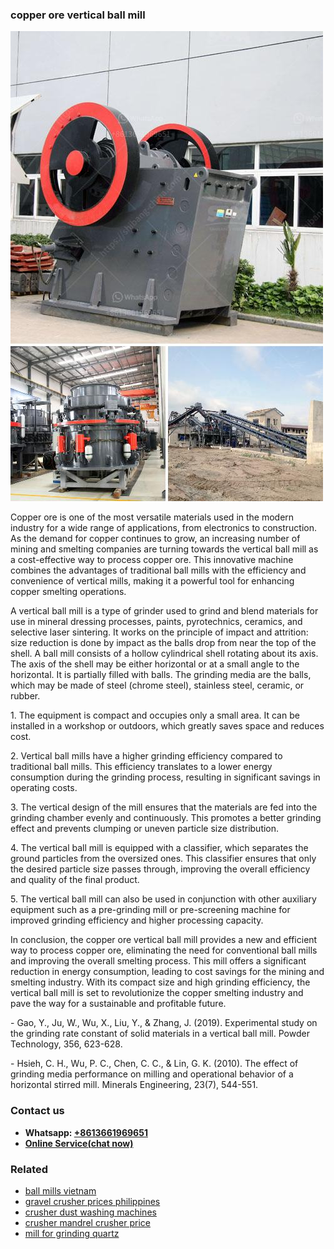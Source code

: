 <h3>copper ore vertical ball mill</h3><img src='1704791422.jpg' alt=''><p>Copper ore is one of the most versatile materials used in the modern industry for a wide range of applications, from electronics to construction. As the demand for copper continues to grow, an increasing number of mining and smelting companies are turning towards the vertical ball mill as a cost-effective way to process copper ore. This innovative machine combines the advantages of traditional ball mills with the efficiency and convenience of vertical mills, making it a powerful tool for enhancing copper smelting operations.</p><p>A vertical ball mill is a type of grinder used to grind and blend materials for use in mineral dressing processes, paints, pyrotechnics, ceramics, and selective laser sintering. It works on the principle of impact and attrition: size reduction is done by impact as the balls drop from near the top of the shell. A ball mill consists of a hollow cylindrical shell rotating about its axis. The axis of the shell may be either horizontal or at a small angle to the horizontal. It is partially filled with balls. The grinding media are the balls, which may be made of steel (chrome steel), stainless steel, ceramic, or rubber.</p><p>1. The equipment is compact and occupies only a small area. It can be installed in a workshop or outdoors, which greatly saves space and reduces cost.</p><p>2. Vertical ball mills have a higher grinding efficiency compared to traditional ball mills. This efficiency translates to a lower energy consumption during the grinding process, resulting in significant savings in operating costs.</p><p>3. The vertical design of the mill ensures that the materials are fed into the grinding chamber evenly and continuously. This promotes a better grinding effect and prevents clumping or uneven particle size distribution.</p><p>4. The vertical ball mill is equipped with a classifier, which separates the ground particles from the oversized ones. This classifier ensures that only the desired particle size passes through, improving the overall efficiency and quality of the final product.</p><p>5. The vertical ball mill can also be used in conjunction with other auxiliary equipment such as a pre-grinding mill or pre-screening machine for improved grinding efficiency and higher processing capacity.</p><p>In conclusion, the copper ore vertical ball mill provides a new and efficient way to process copper ore, eliminating the need for conventional ball mills and improving the overall smelting process. This mill offers a significant reduction in energy consumption, leading to cost savings for the mining and smelting industry. With its compact size and high grinding efficiency, the vertical ball mill is set to revolutionize the copper smelting industry and pave the way for a sustainable and profitable future.</p><p>- Gao, Y., Ju, W., Wu, X., Liu, Y., & Zhang, J. (2019). Experimental study on the grinding rate constant of solid materials in a vertical ball mill. Powder Technology, 356, 623-628.</p><p>- Hsieh, C. H., Wu, P. C., Chen, C. C., & Lin, G. K. (2010). The effect of grinding media performance on milling and operational behavior of a horizontal stirred mill. Minerals Engineering, 23(7), 544-551.</p><h3>Contact us</h3><ul><li><strong>Whatsapp:&nbsp;<a href="https://wa.me/8613661969651">+8613661969651</a></strong></li><li><a href="https://swt.shibang-china.com/?git&amp;zhl&amp;copper ore vertical ball mill"><strong>Online Service(chat now)</strong></a></li></ul><h3>Related</h3><ul><li><a href='ball mills vietnam.md'>ball mills vietnam</a></li><li><a href='gravel crusher prices philippines.md'>gravel crusher prices philippines</a></li><li><a href='crusher dust washing machines.md'>crusher dust washing machines</a></li><li><a href='crusher mandrel crusher price.md'>crusher mandrel crusher price</a></li><li><a href='mill for grinding quartz.md'>mill for grinding quartz</a></li></ul>